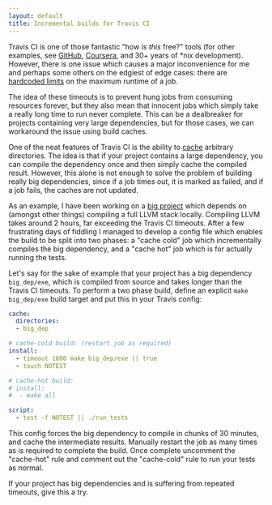```yaml
---
layout: default
title: Incremental builds for Travis CI
---
```


Travis CI is one of those fantastic "how is *this* free?" tools (for other
examples, see [GitHub](https://github.com/blog/1724-10-million-repositories),
[Coursera](https://www.coursera.org/courses/?query=free%20courses), and 30+
years of *nix development). However, there is one issue which causes a major
inconvenience for me and perhaps some others on the edgiest of edge cases: there
are [hardcoded
limits](https://docs.travis-ci.com/user/customizing-the-build#Build-Timeouts) on
the maximum runtime of a job.

The idea of these timeouts is to prevent hung jobs from consuming resources
forever, but they also mean that innocent jobs which simply take a really long
time to run never complete. This can be a dealbreaker for projects containing
very large dependencies, but for those cases, we can workaround the issue using
build caches.

One of the neat features of Travis CI is the ability to
[cache](https://docs.travis-ci.com/user/caching/) arbitrary directories. The
idea is that if your project contains a large dependency, you can compile the
dependency once and then simply cache the compiled result. However, this alone
is not enough to solve the problem of building really big dependencies, since if
a job times out, it is marked as failed, and if a job fails, the caches are not
updated.

As an example, I have been working on a [big
project](https://github.com/ChrisCummins/clgen) which depends on (amongst other
things) compiling a full LLVM stack locally. Compiling LLVM takes around 2
hours, far exceeding the Travis CI timeouts. After a few frustrating days of
fiddling I managed to develop a config file which enables the build to be split
into two phases: a "cache cold" job which incrementally compiles the big
dependency, and a "cache hot" job which is for actually running the tests.

Let's say for the sake of example that your project has a big dependency
`big_dep/exe`, which is compiled from source and takes longer than the Travis CI
timeouts. To perform a two phase build, define an explicit `make big_dep/exe`
build target and put this in your Travis config:

```yml
cache:
  directories:
  - big_dep

# cache-cold build: (restart job as required)
install:
  - timeout 1800 make big_dep/exe || true
  - touch NOTEST

# cache-hot build:
# install:
#  - make all

script:
  - test -f NOTEST || ./run_tests
```

This config forces the big dependency to compile in chunks of 30 minutes, and
cache the intermediate results. Manually restart the job as many times as is
required to complete the build. Once complete uncomment the "cache-hot" rule and
comment out the "cache-cold" rule to run your tests as normal.

If your project has big dependencies and is suffering from repeated timeouts,
give this a try.
